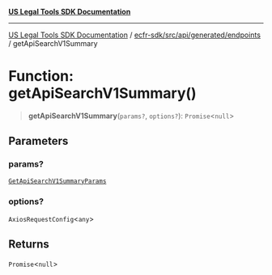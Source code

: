 [**US Legal Tools SDK Documentation**](../../../../../../README.md)

***

[US Legal Tools SDK Documentation](../../../../../../README.md) / [ecfr-sdk/src/api/generated/endpoints](../README.md) / getApiSearchV1Summary

# Function: getApiSearchV1Summary()

> **getApiSearchV1Summary**(`params?`, `options?`): `Promise`\<`null`\>

## Parameters

### params?

[`GetApiSearchV1SummaryParams`](../../model/type-aliases/GetApiSearchV1SummaryParams.md)

### options?

`AxiosRequestConfig`\<`any`\>

## Returns

`Promise`\<`null`\>
